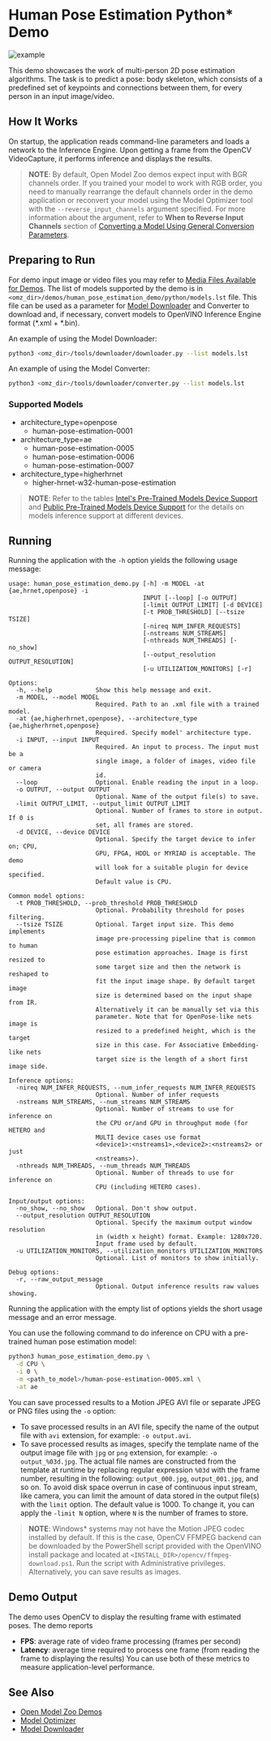 # Human Pose Estimation Python\* Demo

![example](../human_pose_estimation.gif)

This demo showcases the work of multi-person 2D pose estimation algorithms. The task is to predict a pose: body skeleton, which consists of a predefined set of keypoints and connections between them, for every person in an input image/video.

## How It Works

On startup, the application reads command-line parameters and loads a network to the Inference
Engine. Upon getting a frame from the OpenCV VideoCapture, it performs inference and displays the results.

> **NOTE**: By default, Open Model Zoo demos expect input with BGR channels order. If you trained your model to work with RGB order, you need to manually rearrange the default channels order in the demo application or reconvert your model using the Model Optimizer tool with the `--reverse_input_channels` argument specified. For more information about the argument, refer to **When to Reverse Input Channels** section of [Converting a Model Using General Conversion Parameters](https://docs.openvinotoolkit.org/latest/_docs_MO_DG_prepare_model_convert_model_Converting_Model_General.html).

## Preparing to Run

For demo input image or video files you may refer to [Media Files Available for Demos](../../README.md#Media-Files-Available-for-Demos).
The list of models supported by the demo is in `<omz_dir>/demos/human_pose_estimation_demo/python/models.lst` file.
This file can be used as a parameter for [Model Downloader](../../../tools/downloader/README.md) and Converter to download and, if necessary, convert models to OpenVINO Inference Engine format (\*.xml + \*.bin).

An example of using the Model Downloader:

```sh
python3 <omz_dir>/tools/downloader/downloader.py --list models.lst
```

An example of using the Model Converter:

```sh
python3 <omz_dir>/tools/downloader/converter.py --list models.lst
```

### Supported Models

* architecture_type=openpose
  * human-pose-estimation-0001
* architecture_type=ae
  * human-pose-estimation-0005
  * human-pose-estimation-0006
  * human-pose-estimation-0007
* architecture_type=higherhrnet
  * higher-hrnet-w32-human-pose-estimation

> **NOTE**: Refer to the tables [Intel's Pre-Trained Models Device Support](../../../models/intel/device_support.md) and [Public Pre-Trained Models Device Support](../../../models/public/device_support.md) for the details on models inference support at different devices.

## Running

Running the application with the `-h` option yields the following usage message:

```
usage: human_pose_estimation_demo.py [-h] -m MODEL -at {ae,hrnet,openpose} -i
                                     INPUT [--loop] [-o OUTPUT]
                                     [-limit OUTPUT_LIMIT] [-d DEVICE]
                                     [-t PROB_THRESHOLD] [--tsize TSIZE]
                                     [-nireq NUM_INFER_REQUESTS]
                                     [-nstreams NUM_STREAMS]
                                     [-nthreads NUM_THREADS] [-no_show]
                                     [--output_resolution OUTPUT_RESOLUTION]
                                     [-u UTILIZATION_MONITORS] [-r]

Options:
  -h, --help            Show this help message and exit.
  -m MODEL, --model MODEL
                        Required. Path to an .xml file with a trained model.
  -at {ae,higherhrnet,openpose}, --architecture_type {ae,higherhrnet,openpose}
                        Required. Specify model' architecture type.
  -i INPUT, --input INPUT
                        Required. An input to process. The input must be a
                        single image, a folder of images, video file or camera
                        id.
  --loop                Optional. Enable reading the input in a loop.
  -o OUTPUT, --output OUTPUT
                        Optional. Name of the output file(s) to save.
  -limit OUTPUT_LIMIT, --output_limit OUTPUT_LIMIT
                        Optional. Number of frames to store in output. If 0 is
                        set, all frames are stored.
  -d DEVICE, --device DEVICE
                        Optional. Specify the target device to infer on; CPU,
                        GPU, FPGA, HDDL or MYRIAD is acceptable. The demo
                        will look for a suitable plugin for device specified.
                        Default value is CPU.

Common model options:
  -t PROB_THRESHOLD, --prob_threshold PROB_THRESHOLD
                        Optional. Probability threshold for poses filtering.
  --tsize TSIZE         Optional. Target input size. This demo implements
                        image pre-processing pipeline that is common to human
                        pose estimation approaches. Image is first resized to
                        some target size and then the network is reshaped to
                        fit the input image shape. By default target image
                        size is determined based on the input shape from IR.
                        Alternatively it can be manually set via this
                        parameter. Note that for OpenPose-like nets image is
                        resized to a predefined height, which is the target
                        size in this case. For Associative Embedding-like nets
                        target size is the length of a short first image side.

Inference options:
  -nireq NUM_INFER_REQUESTS, --num_infer_requests NUM_INFER_REQUESTS
                        Optional. Number of infer requests
  -nstreams NUM_STREAMS, --num_streams NUM_STREAMS
                        Optional. Number of streams to use for inference on
                        the CPU or/and GPU in throughput mode (for HETERO and
                        MULTI device cases use format
                        <device1>:<nstreams1>,<device2>:<nstreams2> or just
                        <nstreams>).
  -nthreads NUM_THREADS, --num_threads NUM_THREADS
                        Optional. Number of threads to use for inference on
                        CPU (including HETERO cases).

Input/output options:
  -no_show, --no_show   Optional. Don't show output.
  --output_resolution OUTPUT_RESOLUTION
                        Optional. Specify the maximum output window resolution
                        in (width x height) format. Example: 1280x720.
                        Input frame used by default.
  -u UTILIZATION_MONITORS, --utilization_monitors UTILIZATION_MONITORS
                        Optional. List of monitors to show initially.

Debug options:
  -r, --raw_output_message
                        Optional. Output inference results raw values showing.
```

Running the application with the empty list of options yields the short usage message and an error message.

You can use the following command to do inference on CPU with a pre-trained human pose estimation model:

```sh
python3 human_pose_estimation_demo.py \
  -d CPU \
  -i 0 \
  -m <path_to_model>/human-pose-estimation-0005.xml \
  -at ae
```

You can save processed results to a Motion JPEG AVI file or separate JPEG or PNG files using the `-o` option:

* To save processed results in an AVI file, specify the name of the output file with `avi` extension, for example: `-o output.avi`.
* To save processed results as images, specify the template name of the output image file with `jpg` or `png` extension, for example: `-o output_%03d.jpg`. The actual file names are constructed from the template at runtime by replacing regular expression `%03d` with the frame number, resulting in the following: `output_000.jpg`, `output_001.jpg`, and so on.
To avoid disk space overrun in case of continuous input stream, like camera, you can limit the amount of data stored in the output file(s) with the `limit` option. The default value is 1000. To change it, you can apply the `-limit N` option, where `N` is the number of frames to store.

>**NOTE**: Windows* systems may not have the Motion JPEG codec installed by default. If this is the case, OpenCV FFMPEG backend can be downloaded by the PowerShell script provided with the OpenVINO install package and located at `<INSTALL_DIR>/opencv/ffmpeg-download.ps1`. Run the script with Administrative privileges. Alternatively, you can save results as images.

## Demo Output

The demo uses OpenCV to display the resulting frame with estimated poses.
The demo reports

* **FPS**: average rate of video frame processing (frames per second)
* **Latency**: average time required to process one frame (from reading the frame to displaying the results)
You can use both of these metrics to measure application-level performance.

## See Also

* [Open Model Zoo Demos](../../README.md)
* [Model Optimizer](https://docs.openvinotoolkit.org/latest/_docs_MO_DG_Deep_Learning_Model_Optimizer_DevGuide.html)
* [Model Downloader](../../../tools/downloader/README.md)
